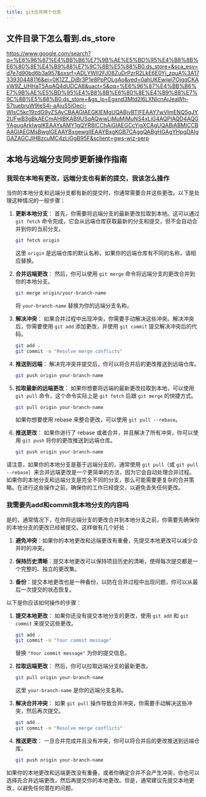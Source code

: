 ```yaml
---
title: git合并两个仓库
---
```


## 文件目录下怎么看到.ds_store

https://www.google.com/search?q=%E6%96%87%E4%BB%B6%E7%9B%AE%E5%BD%95%E4%B8%8B%E6%80%8E%E4%B9%88%E7%9C%8B%E5%88%B0.ds_store+&sca_esv=d7e7d90bd6b3a957&sxsrf=ADLYWII2FJ08ZuDrPzrR2LkE6E0Yj_zquA%3A1733930448116&ei=0K1ZZ_DjBr3P1e8PpPOLgAo&ved=0ahUKEwjwi7OjgqCKAxW9Z_UHHaT5AqAQ4dUDCA8&uact=5&oq=%E6%96%87%E4%BB%B6%E7%9B%AE%E5%BD%95%E4%B8%8B%E6%80%8E%E4%B9%88%E7%9C%8B%E5%88%B0.ds_store+&gs_lp=Egxnd3Mtd2l6LXNlcnAiJeaWh-S7tuebruW9leS4i-aAjuS5iOeci-WIsC5kc19zdG9yZSAyCBAAGIAEGKIEMgUQABjvBTIFEAAY7wVImENQ5gJY2UFwB3gBkAECmAHIBKAB9USqAQwwLjMuMjMuNS4xLjG4AQPIAQD4AQGYAgugArkIwgIKEAAYsAMY1gQYR8ICChAjGIAEGCcYigXCAgUQABiABMICCBAAGIAEGMsBwgIGEAAYBxgewgIIEAAYBxgKGB7CAggQABgHGAgYHpgDAIgGAZAGCJIHBzcuMC4zLjGgB95F&sclient=gws-wiz-serp

## 本地与远端分支同步更新操作指南

### 我现在本地有更改，远端分支也有新的提交，我该怎么操作

当你的本地分支和远端分支都有新的提交时，你通常需要合并这些更改。以下是处理这种情况的一般步骤：

1. **更新本地分支**：
   首先，你需要将远端分支的最新更改拉取到本地。这可以通过 `git fetch` 命令完成，它会从远端仓库获取最新的分支和提交，但不会自动合并到你的当前分支。

   ```bash
   git fetch origin
   ```

   这里 `origin` 是远端仓库的默认名称，如果你的远端仓库有不同的名称，请相应替换。

2. **合并远端更改**：
   然后，你可以使用 `git merge` 命令将远端分支的更改合并到你的本地分支。

   ```bash
   git merge origin/your-branch-name
   ```

   将 `your-branch-name` 替换为你的远端分支名称。

3. **解决冲突**：
   如果合并过程中出现冲突，你需要手动解决这些冲突。解决冲突后，你需要使用 `git add` 添加更改，并使用 `git commit` 提交解决冲突后的代码。

   ```bash
   git add .
   git commit -m "Resolve merge conflicts"
   ```

4. **推送到远端**：
   解决完冲突并提交后，你可以将合并后的更改推送到远端仓库。

   ```bash
   git push origin your-branch-name
   ```

5. **拉取最新的远端更改**：
   如果你想要将远端的最新更改拉取到本地，可以使用 `git pull` 命令，这个命令实际上是 `git fetch` 后跟 `git merge` 的快捷方式。

   ```bash
   git pull origin your-branch-name
   ```

   如果你想要使用 rebase 来整合更改，可以使用 `git pull --rebase`。

6. **推送更改**：
   如果你进行了 rebase 或者合并，并且解决了所有冲突，你可以使用 `git push` 将你的更改推送到远端仓库。

   ```bash
   git push origin your-branch-name
   ```

请注意，如果你的本地分支是基于远端分支的，通常使用 `git pull`（或 `git pull --rebase`）来合并远端更改是一个更简单的方法，因为它会自动处理合并过程。如果你的本地分支和远端分支是完全不同的分支，那么可能需要更复杂的合并策略。在进行这些操作之前，确保你的工作已经提交，以避免丢失任何更改。

### 我需要先add和commit我本地分支的内容吗

是的，通常情况下，在你将远端分支的更改合并到本地分支之前，你需要先确保你的本地分支的更改已经被提交。这样做有几个好处：

1. **避免冲突**：如果你的本地更改和远端更改有重叠，先提交本地更改可以减少合并时的冲突。

2. **保持历史清晰**：提交本地更改可以保持项目历史的清晰，使得每次提交都是一个完整的、独立的更改集。

3. **备份**：提交本地更改也是一种备份，以防在合并过程中出现问题，你可以从最后一次提交的状态恢复。

以下是你应该如何操作的步骤：

1. **提交本地更改**：
   如果你还没有提交本地分支的更改，使用 `git add` 和 `git commit` 来提交这些更改。

   ```bash
   git add .
   git commit -m "Your commit message"
   ```

   替换 `"Your commit message"` 为你的提交信息。

2. **拉取远端更改**：
   然后，你可以拉取远端分支的最新更改。

   ```bash
   git pull origin your-branch-name
   ```

   这里 `your-branch-name` 是你的远端分支名称。

3. **解决合并冲突**：
   如果 `git pull` 操作导致合并冲突，你需要手动解决这些冲突，然后再次提交。

   ```bash
   git add .
   git commit -m "Resolve merge conflicts"
   ```

4. **推送更改**：
   一旦合并完成并且没有冲突，你可以将合并后的更改推送到远端仓库。

   ```bash
   git push origin your-branch-name
   ```

如果你的本地更改和远端更改没有重叠，或者你确定合并不会产生冲突，你也可以选择先合并远端更改，然后再提交你的本地更改。但是，通常建议先提交本地更改，以避免任何潜在的问题。
